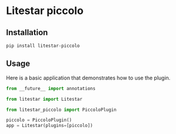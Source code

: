 # Litestar piccolo

## Installation

```shell
pip install litestar-piccolo
```

## Usage

Here is a basic application that demonstrates how to use the plugin.

```python
from __future__ import annotations

from litestar import Litestar

from litestar_piccolo import PiccoloPlugin

piccolo = PiccoloPlugin()
app = Litestar(plugins=[piccolo])

```
